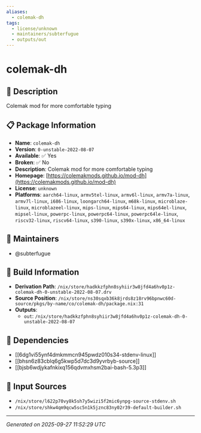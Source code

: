 ```yaml
---
aliases:
  - colemak-dh
tags:
  - license/unknown
  - maintainers/subterfugue
  - outputs/out
---
```


# colemak-dh

## 📝 Description

Colemak mod for more comfortable typing

## 📋 Package Information

- **Name**: `colemak-dh`
- **Version**: `0-unstable-2022-08-07`
- **Available**: ✅ Yes
- **Broken**: ✅ No
- **Description**: Colemak mod for more comfortable typing
- **Homepage**: [https://colemakmods.github.io/mod-dh](https://colemakmods.github.io/mod-dh)
- **License**: `unknown`
- **Platforms**: `aarch64-linux`, `armv5tel-linux`, `armv6l-linux`, `armv7a-linux`, `armv7l-linux`, `i686-linux`, `loongarch64-linux`, `m68k-linux`, `microblaze-linux`, `microblazeel-linux`, `mips-linux`, `mips64-linux`, `mips64el-linux`, `mipsel-linux`, `powerpc-linux`, `powerpc64-linux`, `powerpc64le-linux`, `riscv32-linux`, `riscv64-linux`, `s390-linux`, `s390x-linux`, `x86_64-linux`
## 👥 Maintainers

- @subterfugue


## 🔧 Build Information

- **Derivation Path**: `/nix/store/hadkkzfphn8syhiir3w8jfd4a6hv0p1z-colemak-dh-0-unstable-2022-08-07.drv`
- **Source Position**: `/nix/store/ns30sqxb36k8jrds8z18rv96bpnwc60d-source/pkgs/by-name/co/colemak-dh/package.nix:31`
- **Outputs**:
  - `out`:  `/nix/store/hadkkzfphn8syhiir3w8jfd4a6hv0p1z-colemak-dh-0-unstable-2022-08-07`

## 🔗 Dependencies

- [[6dg1vi55ynf4dmkmmcn945pwdz010s34-stdenv-linux]]
- [[bhsn6z83cblq6g5kwp5d7dc3d9yvrbyb-source]]
- [[bjsb6wdjykafnkixq156qdvmxhsm2bai-bash-5.3p3]]

## 📁 Input Sources

- `/nix/store/l622p70vy8k5sh7y5wizi5f2mic6ynpg-source-stdenv.sh`
- `/nix/store/shkw4qm9qcw5sc5n1k5jznc83ny02r39-default-builder.sh`

---
*Generated on 2025-09-27 11:52:29 UTC*
